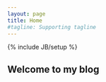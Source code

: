 ```yaml
---
layout: page
title: Home
#tagline: Supporting tagline
---
```

{% include JB/setup %}

## Welcome to my blog
